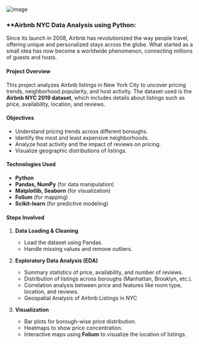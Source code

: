 ![image](https://github.com/user-attachments/assets/d519dd2f-dd88-4385-ae19-1a4bdd99e5c2)

### **Airbnb NYC Data Analysis using Python:  

Since its launch in 2008, Airbnb has revolutionized the way people travel, offering unique and personalized stays across the globe. What started as a small idea has now become a worldwide phenomenon, connecting millions of guests and hosts.

#### **Project Overview**  
This project analyzes Airbnb listings in New York City to uncover pricing trends, neighborhood popularity, and host activity. The dataset used is the **Airbnb NYC 2019 dataset**, which includes details about listings such as price, availability, location, and reviews.  

#### **Objectives**  
- Understand pricing trends across different boroughs.  
- Identify the most and least expensive neighborhoods.  
- Analyze host activity and the impact of reviews on pricing.  
- Visualize geographic distributions of listings.  

#### **Technologies Used**  
- **Python**  
- **Pandas, NumPy** (for data manipulation)  
- **Matplotlib, Seaborn** (for visualization)  
- **Folium** (for mapping)  
- **Scikit-learn** (for predictive modeling)  

#### **Steps Involved**  

1. **Data Loading & Cleaning**  
   - Load the dataset using Pandas.  
   - Handle missing values and remove outliers.  

2. **Exploratory Data Analysis (EDA)**  
   - Summary statistics of price, availability, and number of reviews.  
   - Distribution of listings across boroughs (Manhattan, Brooklyn, etc.).  
   - Correlation analysis between price and features like room type, location, and reviews.  
   - Geospatial Analysis of Airbnb Listings in NYC

3. **Visualization**  
   - Bar plots for borough-wise price distribution.  
   - Heatmaps to show price concentration.  
   - Interactive maps using **Folium** to visualize the location of listings.  

